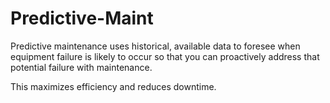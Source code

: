 # Predictive-Maint

Predictive maintenance uses historical, available data to foresee when equipment failure is likely to occur so that you can proactively address that potential failure with maintenance. 

This maximizes efficiency and reduces downtime.
